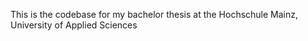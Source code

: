 This is the codebase for my bachelor thesis at the Hochschule Mainz, University of Applied Sciences 
